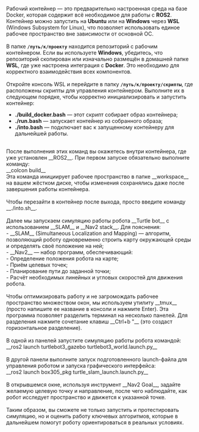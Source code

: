 Рабочий контейнер — это предварительно настроенная среда на базе Docker, которая содержит всё необходимое для работы с __ROS2__. Контейнер можно запустить на __Ubuntu__ или на __Windows__ через __WSL__ (Windows Subsystem for Linux), что позволяет использовать единое рабочее пространство вне зависимости от основной ОС.<br>
<br>
В папке __<code>/путь/к/проекту</code>__ находится репозиторий с рабочим контейнером. Если вы используете __Windows__, убедитесь, что репозиторий скопирован или изначально размещён в домашней папке __WSL__, где уже настроена интеграция с __Docker__. Это необходимо для корректного взаимодействия всех компонентов.<br>
<br>
Откройте консоль WSL и перейдите в папку __<code>/путь/к/проекту/скрипты</code>__, где расположены скрипты для управления контейнером. Выполните их в следующем порядке, чтобы корректно инициализировать и запустить контейнер:<br>
- __./build_docker.bash__ — этот скрипт собирает образ контейнера;<br>
- __./run.bash__ — запускает контейнер из собранного образа;<br>
- __./into.bash__ — подключает вас к запущенному контейнеру для дальнейшей работы.<br>
<br>
После выполнения этих команд вы окажетесь внутри контейнера, где уже установлен __ROS2__. При первом запуске обязательно выполните команду:<br>
__colcon build__<br>
Эта команда инициирует рабочее пространство в папке __workspace__ на вашем жёстком диске, чтобы изменения сохранялись даже после завершения работы контейнера.<br>
<br>
Чтобы перезайти в контейнер после выхода, просто введите команду __./into.sh__.<br>
<br>
Далее мы запускаем симуляцию работы робота __Turtle bot__ с использованием __SLAM__ и __Nav2 stack__. Для пояснения:<br>
- __SLAM__ (Simultaneous Localization and Mapping) — алгоритм, позволяющий роботу одновременно строить карту окружающей среды и определять своё положение на ней;<br>
- __Nav2__ — набор программ, обеспечивающий: <br>
  - Определение положения робота на карте;<br>
  - Приём целевых точек;<br>
  - Планирование пути до заданной точки;<br>
  - Расчёт необходимых линейных и угловых скоростей для движения робота.<br>
<br>
Чтобы оптимизировать работу и не загромождать рабочее пространство множеством окон, мы используем утилиту __tmux__ (просто напишите ее название в консоли и нажмите Enter). Эта программа позволяет разделить терминал на несколько панелей. Для разделения нажмите сочетание клавиш __Ctrl+b "__ (это создаст горизонтальное разделение).<br>
<br>
В одной из панелей запустите симуляцию работы робота командой:<br>
__ros2 launch turtlebot3_gazebo turtlebot3_world.launch.py__<br>
<br>
В другой панели выполните запуск подготовленного launch-файла для управления роботом и запуска графического интерфейса:<br>
__ros2 launch box305_pkg turtle_slam_launch.launch.py__<br>
<br>
В открывшемся окне, используя инструмент __Nav2 Goal__, задайте желаемую целевую точку и направление, после чего наблюдайте, как робот исследует пространство и движется к указанной точке.<br>
<br>
Таким образом, вы сможете не только запустить и протестировать симуляцию, но и оценить работу ключевых алгоритмов, которые в дальнейшем помогут роботу ориентироваться в реальных условиях.
